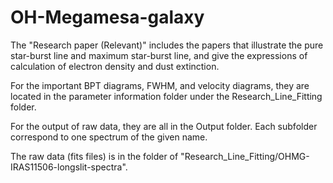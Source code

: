 # OH-Megamesa-galaxy

The "Research paper (Relevant)" includes the papers that illustrate the pure star-burst line and maximum star-burst line, and give the expressions of calculation of electron density and dust extinction.  

For the important BPT diagrams, FWHM, and velocity diagrams, they are located in the parameter information folder under the Research_Line_Fitting folder. 

For the output of raw data, they are all in the Output folder. Each subfolder correspond to one spectrum of the given name. 

The raw data (fits files) is in the folder of "Research_Line_Fitting/OHMG-IRAS11506-longslit-spectra".
